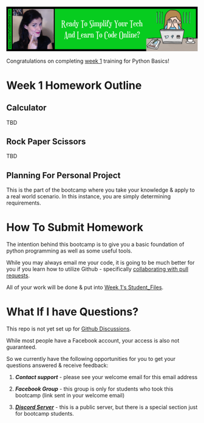 <a href='https://www.learntocodeonline.com/'><img src='https://github.com/ProsperousHeart/TrainingUsingJupyter/blob/master/IMGs/learn-to-code-online.png?raw=true'></a>

Congratulations on completing [week 1](../Week_1) training for Python Basics!

# Week 1 Homework Outline

## Calculator

TBD

## Rock Paper Scissors

TBD

## Planning For Personal Project

This is the part of the bootcamp where you take your knowledge & apply to a real world scenario. In this instance, you are simply determining requirements.

# How To Submit Homework

The intention behind this bootcamp is to give you a basic foundation of python programming as well as some useful tools.

While you may always email me your code, it is going to be much better for you if you learn how to utilize Github - specifically [collaborating with pull requests](https://docs.github.com/en/pull-requests/collaborating-with-pull-requests).

All of your work will be done & put into [Week 1's Student_Files](Student_Files/).

# What If I have Questions?

This repo is not yet set up for [Github Discussions](https://docs.github.com/en/discussions).

While most people have a Facebook account, your access is also not guaranteed.

So we currently have the following opportunities for you to get your questions answered & receive feedback:

1. **_Contact support_** - please see your welcome email for this email address 

2. **_Facebook Group_** - this group is only for students who took this bootcamp (link sent in your welcome email)

3. **_[Discord Server](https://prosperousheart.com/discord-invite)_** - this is a public server, but there is a special section just for bootcamp students.